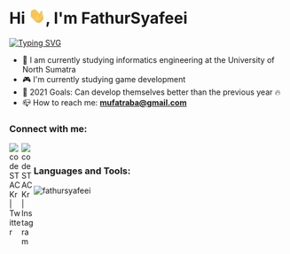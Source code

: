 <h1>Hi <img src="https://raw.githubusercontent.com/ABSphreak/ABSphreak/master/gifs/Hi.gif" width="30px">, I'm FathurSyafeei</h1>

[![Typing SVG](https://readme-typing-svg.herokuapp.com?font=monospace&color=2c384a&ize=30&width=600&lines=A+student+associate's+degree+Informatics+Engineering)](https://git.io/typing-svg)

- 🔬 I am currently studying informatics engineering at the University of North Sumatra
- 🎮 I'm currently studying game development
- 🎯 2021 Goals: Can develop themselves better than the previous year 🔥
- 📪 How to reach me: **mufatraba@gmail.com**
### Connect with me:
[<img align="left" alt="codeSTACKr | Twitter" width="22px" src="https://raw.githubusercontent.com/rahuldkjain/github-profile-readme-generator/master/src/images/icons/Social/twitter.svg" />][twitter]
[<img align="left" alt="codeSTACKr | Instagram" width="22px" src="https://raw.githubusercontent.com/rahuldkjain/github-profile-readme-generator/master/src/images/icons/Social/instagram.svg" />][instagram]
<br>
### Languages and Tools:
<p><img align="left" src="https://github-readme-stats.vercel.app/api/top-langs?username=fathursyafeei&show_icons=true&locale=en&layout=compact" alt="fathursyafeei" /></p>






[twitter]: https://twitter.com/BancinF
[instagram]: https://www.instagram.com/fathursyafeei/
